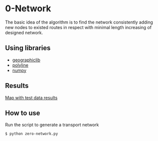 0-Network
===============
The basic idea of the algorithm is to find the network consistently adding new nodes to existed routes in 
respect with minimal length increasing of designed network.

## Using libraries
* [geographiclib](https://pypi.python.org/pypi/geographiclib)
* [polyline](https://pypi.python.org/pypi/polyline)
* [numpy](https://pypi.python.org/pypi/numpy)

## Results
[Map with test data results](https://vstu-cad-stuff.github.io/routing/geojson/)

## How to use
Run the script to generate a transport network
```bash
$ python zero-network.py
```
